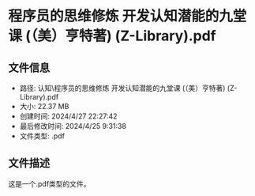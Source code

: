 ﻿# 程序员的思维修炼 开发认知潜能的九堂课 (（美）亨特著) (Z-Library).pdf

## 文件信息
- 路径: 认知\程序员的思维修炼 开发认知潜能的九堂课 (（美）亨特著) (Z-Library).pdf
- 大小: 22.37 MB
- 创建时间: 2024/4/27 22:27:42
- 最后修改时间: 2024/4/25 9:31:38
- 文件类型: .pdf

## 文件描述
这是一个.pdf类型的文件。


